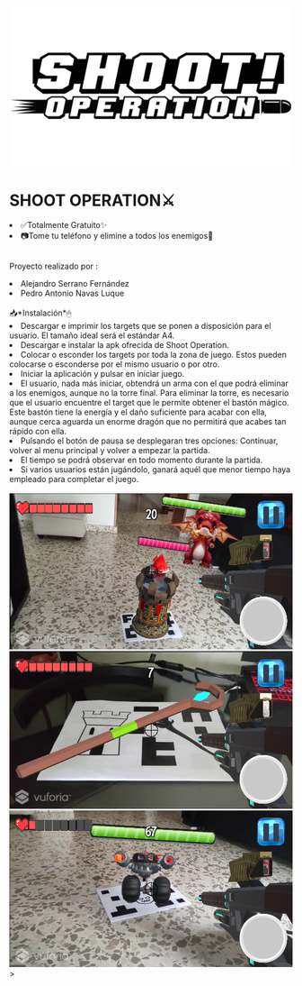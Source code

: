 ![Alt text](Images/titulo.png?raw=true "Optional Title")

# **SHOOT OPERATION**⚔
<li>✅Totalmente Gratuito✨</li>
<li>📷Tome tu teléfono y elimine a todos los enemigos👾</li>
<br>

Proyecto realizado por :<br>
<li>Alejandro Serrano Fernández</li>
<li>Pedro Antonio Navas Luque</li>

<br>
📥*Instalación*🖱
<li>Descargar e imprimir los targets que se ponen a disposición para el usuario. El tamaño ideal será el estándar A4.</li>				
<li>Descargar e instalar la apk ofrecida de Shoot Operation.</li>
<li>Colocar o esconder los targets por toda la zona de juego. Estos pueden colocarse o esconderse por el mismo usuario o por otro.</li>
<li>Iniciar la aplicación y pulsar en iniciar juego.</li>
<li>El usuario, nada más iniciar, obtendrá un arma con el que podrá eliminar a los enemigos, aunque no la torre final. Para eliminar la torre, es necesario que el usuario encuentre el target que le permite obtener el bastón mágico.
Este bastón tiene la energía y el daño suficiente para acabar con ella,
aunque cerca aguarda un enorme dragón que no permitirá que acabes tan
rápido con ella.</li>
<li>Pulsando el botón de pausa se desplegaran tres opciones: Continuar, volver al menu principal y volver a empezar la partida.</li>
<li>El tiempo se podrá observar en todo momento durante la partida.</li>
<li>Si varios usuarios están jugándolo, ganará aquél que menor tiempo haya empleado para completar el juego.</li>
<br>

<img src="Images/ingame1.png" width="800" />
<br>
<img src="Images/ingame2.png" width="800" />
<br>
<img src="Images/ingame3.png" width="800" />>
<br>
